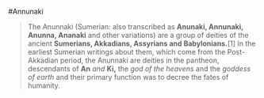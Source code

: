 #Annunaki

>The Anunnaki (Sumerian: also transcribed as **Anunaki, Annunaki, Anunna, Ananaki** and other variations) are a group of deities of the ancient __Sumerians, Akkadians, Assyrians and Babylonians.__[1] In the earliest Sumerian writings about them, which come from the Post-Akkadian period, the Anunnaki are deities in the pantheon, descendants of **An** _and_ **Ki,** the _god of the heavens_ and the _goddess of earth_ and their primary function was to decree the fates of humanity.